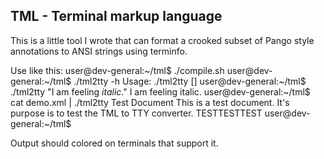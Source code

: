 ## TML - Terminal markup language

This is a little tool I wrote that can format a crooked subset of Pango style annotations to ANSI strings using terminfo.

Use like this:
    user@dev-general:~/tml$ ./compile.sh
    user@dev-general:~/tml$ ./tml2tty -h
    Usage: ./tml2tty [<higher magic>]
    user@dev-general:~/tml$ ./tml2tty "<red>I</red> am feeling <i>italic</i>."
    I am feeling italic.
    user@dev-general:~/tml$ cat demo.xml | ./tml2tty 
    Test Document
    This is a test document. It's purpose is to test the TML to TTY converter.
    TESTTESTTEST
    user@dev-general:~/tml$ 

Output should colored on terminals that support it.


